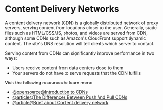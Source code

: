# Content Delivery Networks

A content delivery network (CDN) is a globally distributed network of proxy servers, serving content from locations closer to the user. Generally, static files such as HTML/CSS/JS, photos, and videos are served from CDN, although some CDNs such as Amazon's CloudFront support dynamic content. The site's DNS resolution will tell clients which server to contact.

Serving content from CDNs can significantly improve performance in two ways:

*   Users receive content from data centers close to them
*   Your servers do not have to serve requests that the CDN fulfills

Visit the following resources to learn more:

- [@opensource@Introduction to CDNs](https://github.com/donnemartin/system-design-primer#content-delivery-network)
- [@article@The Differences Between Push And Pull CDNs](http://www.travelblogadvice.com/technical/the-differences-between-push-and-pull-cdns/)
- [@article@Brief about Content delivery network](https://en.wikipedia.org/wiki/Content_delivery_network)
